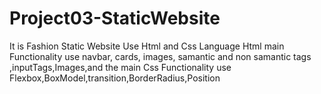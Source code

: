 # Project03-StaticWebsite
It is Fashion  Static Website Use Html and Css Language  Html main Functionality use navbar, cards, images, samantic and non samantic tags ,inputTags,Images,and the main Css Functionality use  Flexbox,BoxModel,transition,BorderRadius,Position  
